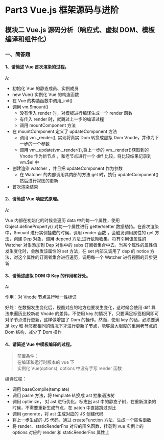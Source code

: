 # Part3 Vue.js 框架源码与进阶

## 模块二 Vue.js 源码分析（响应式、虚拟 DOM、模板编译和组件化）

### 一、简答题

#### 1、请简述 Vue 首次渲染的过程。

A:

- 初始化 Vue 的静态成员、实例成员
- new Vue() 实例化 Vue 的构造函数
- 在 Vue 的构造函数中调用\_init()
- 调用 vm.\$mount()
  - 没有传入 render 时，对模板进行编译生成一个 render 函数
  - 有传入 render 时，就跳过上一步的编译过程
  - 调用 mountComponent 方法
- 在 mountComponent 定义了 updateComponent 方法
  - 调用 vm.\_render(), 实现将真实 Dom 转换成虚拟 Dom Vnode，并作为下一步的一个参数
  - 调用 vm.\_update(vm.\_render()),将上一步的 vm.\_render()获取到的 Vnode 作为新节点 ，和老节点进行一个 diff 比较，将比较结果记录到 vm.\$el 中
- 创建渲染 watcher ，并且把 updateComponent 作为参数
  - 在 Watcher 的内部调用其内部的方法 get 时，执行 updateComponent() 然后进行视图的更新
- 首次渲染结束

#### 2、请简述 Vue 响应式原理。

A:

Vue 内部在初始化的时候会遍历 data 中的每一个属性，使用 Object.defineProperty() 对每一个属性进行 getter/setter 数据劫持。在首次渲染中，\$mount 进行实例挂载的时候，调用 render 函数 ，会触发调用属性的 get 方法，创建 Dep 对象，调用 depend 方法,进行依赖收集，将有引用该属性的 Watcher 对象添加到 Dep 对象中的 subs 订阅者集合中去。当某个属性的属性值发生变化时，会触发该属性的 set 方法，在 set 内部又调用了 dep 的 notice 方法，对这个属性的订阅者集合进行遍历，调用每一个 Watcher 进行视图的异步更新

#### 3、请简述虚拟 DOM 中 Key 的作用和好处。

A:

作用：对 Vnode 节点进行唯一性标识

好处：在数据发生变化后，视图对应的地方也要发生变化，这时候会使用 diff 算法来遍历比较新老 Vnode 的差异。不使用 key 的情况下，只要满足标签相同即可对子节点进行更新，这样做增加了 Dom 的操作。然而，使用 key 的话，必须要满足 key 和 标签都相同的情况下才进行更新子节点，能够最大限度的重用老节点的 Dom 结构，减少了 Dom 操作

#### 4、请简述 Vue 中模板编译的过程。

> 前置条件：<br>
> 在编译和运行时版本的 vue 下<br>
> 实例化 Vue(options), options 中没有手写 render 函数

编译过程：

- 调用 baseCompile(template)
- 调用 pasre 方法，将 template 转换成 ast 抽象语法树
- 调用 optimize， 对 ast 进行优化，标志出 ast 中的静态子树，在重新渲染的时候，不需要重新生成节点，在 patch 中直接跳过对比
- 调用 generate，将 ast 生成对应的 JS 创建代码
- 将上一步生成的 JS 代码，通过 createFunction 方法，生成一个匿名函数
- 将 render、staticRenderFns 对应的匿名函数，挂载到 vue 实例上的 options 对应的 render 和 staticRenderFns 属性上
